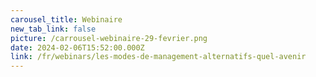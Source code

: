```yaml
---
carousel_title: Webinaire
new_tab_link: false
picture: /carrousel-webinaire-29-fevrier.png
date: 2024-02-06T15:52:00.000Z
link: /fr/webinars/les-modes-de-management-alternatifs-quel-avenir
---
```

